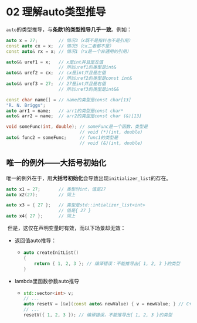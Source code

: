 # 02 理解auto类型推导

​	`auto`的类型推导，与**条款1的类型推导几乎一致**。例如：

```C++
auto x = 27; 		// 情况3（x既不是指针也不是引用）
const auto cx = x; 	// 情况3（cx二者都不是）
const auto& rx = x; // 情况1（rx是一个非通用的引用）

auto&& uref1 = x; 	// x是int并且是左值
					// 所以uref1的类型是int&
auto&& uref2 = cx; 	// cx是int并且是左值
					// 所以uref2的类型是const int&
auto&& uref3 = 27; 	// 27是int并且是右值
					// 所以uref3的类型是int&&

const char name[] = // name的类型是const char[13]
"R. N. Briggs";
auto arr1 = name; 	// arr1的类型是const char*
auto& arr2 = name; 	// arr2的类型是const char (&)[13]

void someFunc(int, double); // someFunc是一个函数，类型是
							// void (*)(int, double)
auto& func2 = someFunc; 	// func1的类型是
							// void (&)(int, double)
```

## 唯一的例外——大括号初始化

​	唯一的例外在于，用**大括号初始化**会导致出现`initializer_list`的存在。

```C++
auto x1 = 27; 		// 类型时int，值是27
auto x2(27); 		// 同上

auto x3 = { 27 }; 	// 类型是std::intializer_list<int>
					// 值是{ 27 }
auto x4{ 27 }; 		// 同上
```

​	但是，这仅在声明变量时有效，而以下场景却无效：

* 返回值auto推导：

  * ```C++
    auto createInitList()
    {
    	return { 1, 2, 3 }; // 编译错误：不能推导出{ 1, 2, 3 }的类型
    }
    ```

* lambda里函数参数auto推导

  * ```C++
    std::vector<int> v;
    // ...
    auto resetV = [&v](const auto& newValue) { v = newValue; } // C++14
    // ...
    resetV({ 1, 2, 3 }); // 编译错误，不能推导出{ 1, 2, 3 }的类型
    ```

